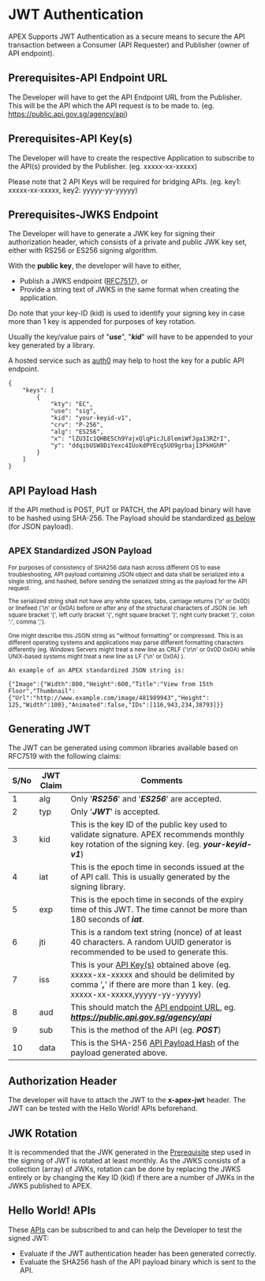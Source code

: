 # JWT Authentication

APEX Supports JWT Authentication as a secure means to secure the API transaction between a Consumer (API Requester) and Publisher (owner of API endpoint).

## Prerequisites-API Endpoint URL

The Developer will have to get the API Endpoint URL from the Publisher.  This will be the API which the API request is to be made to. (eg. <https://public.api.gov.sg/agency/api>)

## Prerequisites-API Key(s)

The Developer will have to create the respective Application to subscribe to the API(s) provided by the Publisher. (eg. xxxxx-xx-xxxxx)

Please note that 2 API Keys will be required for bridging APIs. (eg. key1: xxxxx-xx-xxxxx, key2: yyyyy-yy-yyyyy)

<!-- TODO: Add image of API Key(s)-->

## Prerequisites-JWKS Endpoint

The Developer will have to generate a JWK key for signing their authorization header, which consists of a private and public JWK key set, either with RS256 or ES256 signing algorithm.

With the **public key**, the developer will have to either,

- Publish a JWKS endpoint ([RFC7517](https://www.rfc-editor.org/rfc/rfc7517#appendix-A.1)), or
- Provide a string text of JWKS in the same format when creating the application.

Do note that your key-ID (kid) is used to identify your signing key in case more than 1 key is appended for purposes of key rotation.

Usually the key/value pairs of "***use***", "***kid***" will have to be appended to your key generated by a library.

A hosted service such as [auth0](https://auth0.com/docs/secure/tokens/json-web-tokens/json-web-key-sets#:~:text=The%20JSON%20Web%20Key%20Set,signing%20JWTs%3A%20RS256%20and%20HS256.) may help to host the key for a public API endpoint.

```
{
    "keys": [
        {
            "kty": "EC",
            "use": "sig",
            "kid": "your-keyid-v1",
            "crv": "P-256",
            "alg": "ES256",
            "x": "lZU3Ic1QHBE5Ch9YajxQlqPicJL8lemiWfJga13RZrI",
            "y": "ddqibUSW8DiYexc4IUokdPYEcq5UO9grbaj13PkHGhM"
        }
    ]
}
```

<!-- TODO: Add image -->

## API Payload Hash

If the API method is POST, PUT or PATCH, the API payload binary will have to be hashed using SHA-256. The Payload should be standardized [as below](#apex-standardized-json-payload) (for JSON payload).

<!-- TODO: Include Sample Code -->

## <small>**APEX Standardized JSON Payload**

For purposes of consistency of SHA256 data hash across different OS to ease troubleshooting, API payload containing JSON object and data shall be serialized into a single string, and hashed, before sending the serialized string as the payload for the API request.

The serialized string shall not have any white spaces, tabs, carriage returns ('\r' or 0x0D) or linefeed ('\n' or 0x0A) before or after any of the structural characters of JSON (ie. left square bracket '[', left curly bracket '{', right square bracket ']', right curly bracket '}', colon ':', comma ',').

One might describe this JSON string as "without formatting" or compressed.
This is as different operating systems and applications may parse different formatting characters differently (eg. Windows Servers might treat a new line as CRLF ('\r\n' or 0x0D 0x0A) while UNIX-based systems might treat a new line as LF ('\n' or 0x0A) ).</small>

```
An example of an APEX standardized JSON string is:

{"Image":{"Width":800,"Height":600,"Title":"View from 15th Floor","Thumbnail":{"Url":"http://www.example.com/image/481989943","Height": 125,"Width":100},"Animated":false,"IDs":[116,943,234,38793]}}
```

## Generating JWT

The JWT can be generated using common libraries available based on RFC7519 with the following claims:

|S/No|JWT Claim|Comments|
|---|---|---|
|1  |alg|Only '***RS256***' and '***ES256***' are accepted.|
|2  |typ|Only '***JWT***' is accepted.|
|3  |kid|This is the key ID of the public key used to validate signature. APEX recommends monthly key rotation of the signing key. (eg. ***your-keyid-v1***)|
|4  |iat|This is the epoch time in seconds issued at the of API call. This is usually generated by the signing library.|
|5  |exp|This is the epoch time in seconds of the expiry time of this JWT. The time cannot be more than 180 seconds of ***iat***.|
|6  |jti|This is a random text string (nonce) of at least 40 characters. A random UUID generator is recommended to be used to generate this.|
|7  |iss|This is your [API Key(s)](#prerequisites-api-keys) obtained above (eg. xxxxx-xx-xxxxx and should be delimited by comma '***,***' if there are more than 1 key. (eg. xxxxx-xx-xxxxx,yyyyy-yy-yyyyy)|
|8  |aud|This should match the [API endpoint URL](#prerequisites-api-endpoint-url), eg. ***https://public.api.gov.sg/agency/api***|
|9  |sub|This is the method of the API (eg. ***POST***)|
|10 |data|This is the SHA-256 [API Payload Hash](#api-payload-hash) of the payload generated above.|

<!-- TODO: Include Sample Code -->

## Authorization Header

The developer will have to attach the JWT to the **x-apex-jwt** header.  The JWT can be tested with the Hello World! APIs beforehand.

<!-- TODO: Include Example -->

## JWK Rotation

It is recommended that the JWK generated in the [Prerequisite](#prerequisites-jwks-endpoint) step used in the signing of JWT is rotated at least monthly.  As the JWKS consists of a collection (array) of JWKs, rotation can be done by replacing the JWKS entirely or by changing the Key ID (kid) if there are a number of JWKs in the JWKS published to APEX.

## Hello World! APIs

These [APIs](docs/hello-world/jwt-auth.md) can be subscribed to and can help the Developer to test the signed JWT:

- Evaluate if the JWT authentication header has been generated correctly.
- Evaluate the SHA256 hash of the API payload binary which is sent to the API.
